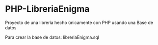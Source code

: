 # PHP-LibreriaEnigma
Proyecto de una librería hecho únicamente con PHP usando una Base de datos


Para crear la base de datos: libreriaEnigma.sql
